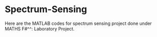 # Spectrum-Sensing
Here are the MATLAB codes for spectrum sensing project done under MATHS F#^^: Laboratory Project.
